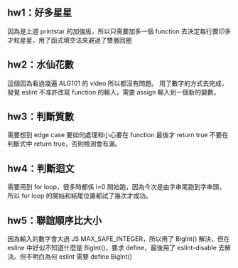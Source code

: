 ## hw1：好多星星
因為是上週 printstar 的加強版，所以只需要加多一個 function 去決定每行要印多才粒星星，用了函式填空法來避過了雙層回圈

## hw2：水仙花數
這個因為看過幾遍 ALG101 的 video 所以都沒有問題。
用了數字的方式去完成，發覺 eslint 不准許改寫 function 的輸入，需要 assign 輸入到一個新的變數。

## hw3：判斷質數
需要想到 edge case 要如何處理和小心要在 function 最後才 return true 不要在判斷式中 return true，否則檢測會有漏。

## hw4：判斷迴文
需要用到 for loop，很多時都係 i=0 開始跑，因為今次是由字串尾跑到字串頭，所以 for loop 的開始和結尾位置都試了幾次才成功。

## hw5：聯誼順序比大小
因為輸入的數字會大過 JS MAX_SAFE_INTEGER，所以用了 BigInt() 解決，但在 esline 中好似不知道什麼是 BigInt()，要求 define，最後用了 eslint-disable 去解決。但不明白為何 eslint 需要 define BigInt()